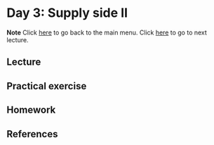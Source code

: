 <!-- +++
title = "Day 3"
hascode = true
date = Date(2021, 8, 9)
+++-->

# Day 3: Supply side II
**Note**
Click [here](index) to go back to the main menu. Click [here](menu4) to go to next lecture.

<!-- \toc -->

## Lecture

## Practical exercise

## Homework

## References
